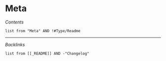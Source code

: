 # Meta

*Contents*

````dataview
list from "Meta" AND !#Type/Readme
````

---

*Backlinks*

````dataview
list from [[_README]] AND -"Changelog"
````
